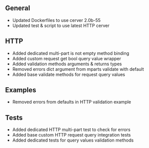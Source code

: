 ## General
- Updated Dockerfiles to use cerver 2.0b-55
- Updated test & script to use latest HTTP cerver

## HTTP
- Added dedicated multi-part is not empty method binding
- Added custom request get bool query value wrapper
- Added validation methods arguments & returns types
- Removed errors dict argument from mparts validate with default
- Added base validate methods for request query values

## Examples
- Removed errors from defaults in HTTP validation example

## Tests
- Added dedicated HTTP multi-part test to check for errors
- Added base custom HTTP request query integration tests
- Added dedicated tests for query values validation methods